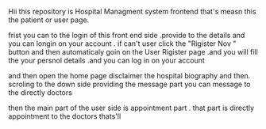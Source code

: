 Hii this repository is Hospital Managment system frontend that's measn this the patient or user page.

frist you can to the login of this front end side .provide to the details and you can longin on your account . if can't user click the "Rigister Nov " button and then automaticaly goin on the User Rigister page .and you will fill the your persnol details .and you can log in on your account

and then open the home page disclaimer the hospital biography and then. scroling to the down side providing the message part you can message to the directly doctors

then the main part of the user side is appointment part . that part is directly appointment to the doctors thats'll